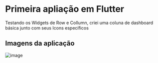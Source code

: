 # Primeira apliação em Flutter

Testando os Widgets de Row e Collumn, criei uma coluna de dashboard básica junto com seus Icons específicos

## Imagens da aplicação

![image](https://github.com/IGDSCI/CONTADOR-FLUTTER/assets/114839208/a8425d00-ec4c-4953-b1e0-4877554d1e8b)



